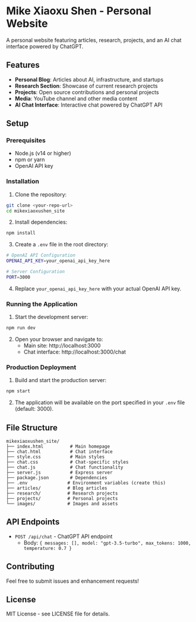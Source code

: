 # Mike Xiaoxu Shen - Personal Website

A personal website featuring articles, research, projects, and an AI chat interface powered by ChatGPT.

## Features

- **Personal Blog**: Articles about AI, infrastructure, and startups
- **Research Section**: Showcase of current research projects
- **Projects**: Open source contributions and personal projects
- **Media**: YouTube channel and other media content
- **AI Chat Interface**: Interactive chat powered by ChatGPT API

## Setup

### Prerequisites

- Node.js (v14 or higher)
- npm or yarn
- OpenAI API key

### Installation

1. Clone the repository:
```bash
git clone <your-repo-url>
cd mikexiaoxushen_site
```

2. Install dependencies:
```bash
npm install
```

3. Create a `.env` file in the root directory:
```bash
# OpenAI API Configuration
OPENAI_API_KEY=your_openai_api_key_here

# Server Configuration
PORT=3000
```

4. Replace `your_openai_api_key_here` with your actual OpenAI API key.

### Running the Application

1. Start the development server:
```bash
npm run dev
```

2. Open your browser and navigate to:
   - Main site: http://localhost:3000
   - Chat interface: http://localhost:3000/chat

### Production Deployment

1. Build and start the production server:
```bash
npm start
```

2. The application will be available on the port specified in your `.env` file (default: 3000).

## File Structure

```
mikexiaoxushen_site/
├── index.html          # Main homepage
├── chat.html           # Chat interface
├── style.css           # Main styles
├── chat.css            # Chat-specific styles
├── chat.js             # Chat functionality
├── server.js           # Express server
├── package.json        # Dependencies
├── .env               # Environment variables (create this)
├── articles/          # Blog articles
├── research/          # Research projects
├── projects/          # Personal projects
└── images/            # Images and assets
```

## API Endpoints

- `POST /api/chat` - ChatGPT API endpoint
  - Body: `{ messages: [], model: "gpt-3.5-turbo", max_tokens: 1000, temperature: 0.7 }`

## Contributing

Feel free to submit issues and enhancement requests!

## License

MIT License - see LICENSE file for details.
